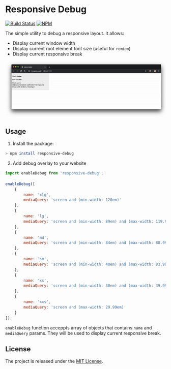 # Responsive Debug

[![Build Status](https://github.com/sergeyzwezdin/responsive-debug/workflows/Build/badge.svg?branch=master)](https://github.com/sergeyzwezdin/responsive-debug/actions?workflow=Build)
[![NPM](https://img.shields.io/npm/dy/responsive-debug?label=NPM%20downloads&logo=npm)](https://www.npmjs.com/package/responsive-debug)


The simple utility to debug a responsive layout. It allows:
- Display current window width
- Display current root element font size (useful for `rem`/`em`)
- Display current responsive break

<img src="https://raw.githubusercontent.com/sergeyzwezdin/responsive-debug/master/media/demo.gif" />

## Usage

1. Install the package:

```bash
> npm install responsive-debug
```

2. Add debug overlay to your website

```javascript
import enableDebug from 'responsive-debug';

enableDebug([
    {
        name: 'xlg',
        mediaQuery: 'screen and (min-width: 120em)'
    },
    {
        name: 'lg',
        mediaQuery: 'screen and (min-width: 89em) and (max-width: 119.99em)'
    },
    {
        name: 'md',
        mediaQuery: 'screen and (min-width: 84em) and (max-width: 88.99em)'
    },
    {
        name: 'sm',
        mediaQuery: 'screen and (min-width: 40em) and (max-width: 83.99em)'
    },
    {
        name: 'xs',
        mediaQuery: 'screen and (min-width: 30em) and (max-width: 39.99em)'
    },
    {
        name: 'xxs',
        mediaQuery: 'screen and (max-width: 29.99em)'
    }
]);
```

`enableDebug` function acceppts array of objects that contains `name` and `mediaQuery` params. They will be used to display current responsive break.

## License

The project is released under the [MIT License](https://github.com/sergeyzwezdin/responsive-debug/blob/master/LICENSE).
